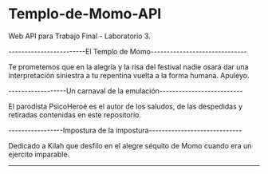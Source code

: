 # Templo-de-Momo-API
Web API para Trabajo Final - Laboratorio 3.

------------------------El Templo de Momo------------------------------

   Te prometemos que en la alegría y la risa del festival
nadie osará dar una interpretación siniestra a tu repentina
vuelta a la forma humana. 
                            Apuleyo.

------------------Un carnaval de la emulación--------------------------

   El parodista PsicoHeroé es el autor de los saludos, 
de las despedidas y retiradas contenidas en este repositorio.

-----------------Impostura de la impostura-----------------------------

   Dedicado a Kilah que desfilo en el alegre séquito de Momo 
cuando era un ejercito imparable.

-----------------------------------------------------------------------